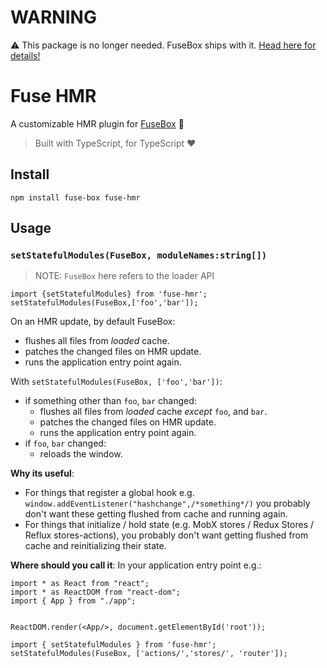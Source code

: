 # WARNING 

:warning: This package is no longer needed. FuseBox ships with it. [Head here for details!](https://medium.com/@basarat/rethinking-hot-module-reloading-58ce15b5f496#.c04wtx8x6)

# Fuse HMR
A customizable HMR plugin for [FuseBox](http://fuse-box.org/) 🌹

> Built with TypeScript, for TypeScript ❤️️

## Install
```
npm install fuse-box fuse-hmr
```

## Usage

### `setStatefulModules(FuseBox, moduleNames:string[])`

> NOTE: `FuseBox` here refers to the loader API

```
import {setStatefulModules} from 'fuse-hmr';
setStatefulModules(FuseBox,['foo','bar']);
```

On an HMR update, by default FuseBox: 
* flushes all files from *loaded* cache.
* patches the changed files on HMR update.
* runs the application entry point again.

With `setStatefulModules(FuseBox, ['foo','bar'])`: 
* if something other than `foo`, `bar` changed: 
  * flushes all files from *loaded* cache *except* `foo`, and `bar`.
  * patches the changed files on HMR update.
  * runs the application entry point again.
* if `foo`, `bar` changed: 
  * reloads the window.

**Why its useful**:
* For things that register a global hook e.g. `window.addEventListener("hashchange",/*something*/)` you probably don't want these getting flushed from cache and running again.
* For things that initialize / hold state (e.g. MobX stores / Redux Stores / Reflux stores-actions), you probably don't want getting flushed from cache and reinitializing their state.

**Where should you call it**:
In your application entry point e.g.: 

```tsx
import * as React from "react";
import * as ReactDOM from "react-dom";
import { App } from "./app";


ReactDOM.render(<App/>, document.getElementById('root'));

import { setStatefulModules } from 'fuse-hmr';
setStatefulModules(FuseBox, ['actions/','stores/', 'router']);
```
